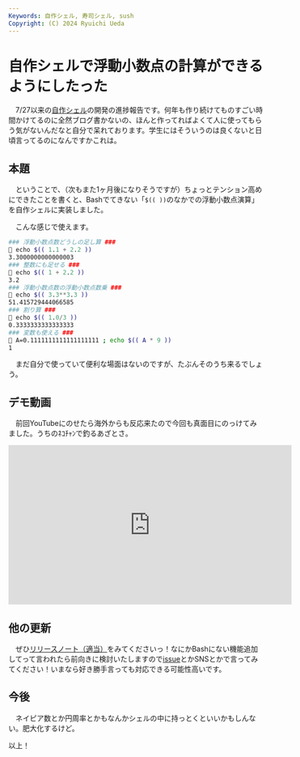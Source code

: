 ```yaml
---
Keywords: 自作シェル, 寿司シェル, sush
Copyright: (C) 2024 Ryuichi Ueda
---
```


# 自作シェルで浮動小数点の計算ができるようにしたった

　7/27以来の[自作シェル](/?page=rusty_bash)の開発の進捗報告です。何年も作り続けてものすごい時間かけてるのに全然ブログ書かないの、ほんと作ってればよくて人に使ってもらう気がないんだなと自分で呆れております。学生にはそういうのは良くないと日頃言ってるのになんですかこれは。

## 本題

　ということで、（次もまた1ヶ月後になりそうですが）ちょっとテンション高めにできたことを書くと、Bashでてきない「`$(( ))`のなかでの浮動小数点演算」を自作シェルに実装しました。

　こんな感じで使えます。

```bash
### 浮動小数点数どうしの足し算 ###
🍣 echo $(( 1.1 + 2.2 ))
3.3000000000000003
### 整数にも足せる ###
🍣 echo $(( 1 + 2.2 ))
3.2
### 浮動小数点数の浮動小数点数乗 ###
🍣 echo $(( 3.3**3.3 ))
51.415729444066585
### 割り算 ###
🍣 echo $(( 1.0/3 ))
0.3333333333333333
### 変数も使える ###
🍣 A=0.1111111111111111111 ; echo $(( A * 9 ))
1
```

　まだ自分で使っていて便利な場面はないのですが、たぶんそのうち来るでしょう。

## デモ動画

　前回YouTubeにのせたら海外からも反応来たので今回も真面目にのっけてみました。うちのﾈｺﾁｬﾝで釣るあざとさ。

<iframe width="560" height="315" src="https://www.youtube.com/embed/1DgArjRYzVk?si=kV7ocRT4gMb3Id7e" title="YouTube video player" frameborder="0" allow="accelerometer; autoplay; clipboard-write; encrypted-media; gyroscope; picture-in-picture; web-share" referrerpolicy="strict-origin-when-cross-origin" allowfullscreen></iframe>

## 他の更新

　ぜひ[リリースノート（適当）](https://github.com/shellgei/rusty_bash/releases)をみてくださいっ！なにかBashにない機能追加してって言われたら前向きに検討いたしますので[issue](https://github.com/shellgei/rusty_bash/issues)とかSNSとかで言ってみてください！いまなら好き勝手言っても対応できる可能性高いです。

## 今後

　ネイピア数とか円周率とかもなんかシェルの中に持っとくといいかもしんない。肥大化するけど。

以上！

